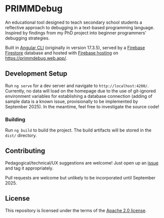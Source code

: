 # PRIMMDebug

An educational tool designed to teach secondary school students a reflective approach to debugging in a text-based programming language. Inspired by findings from my PhD project into beginner programmers' debugging strategies.

Built in [Angular CLI](https://github.com/angular/angular-cli) (originally in version 17.3.5), served by a [Firebase Firestore](https://firebase.google.com/docs/firestore) database and hosted with [Firebase hosting](https://firebase.google.com/docs/hosting) on https://primmdebug.web.app/.

## Development Setup

Run `ng serve` for a dev server and navigate to `http://localhost:4200/`. Currently, no data will load on the homepage due to the use of git-ignored environment variables for establishing a database connection (adding of sample data is a known issue, provisionally to be implemented by September 2025). In the meantime, feel free to investigate the source code!

### Building

Run `ng build` to build the project. The build artifacts will be stored in the `dist/` directory.

## Contributing

Pedagogical/technical/UX suggestions are welcome! Just open up an [issue](https://github.com/LaurieGale10/primmdebug/issues) and tag it appropriately.

Pull requests are welcome but unlikely to be incorporated until September 2025.

## License

This repository is licensed under the terms of the [Apache 2.0 license](https://github.com/LaurieGale10/primmdebug/blob/main/LICENSE.md).
